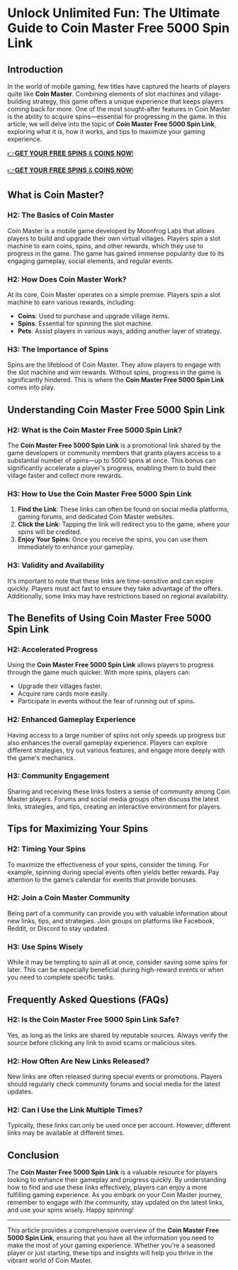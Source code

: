 # Unlock Unlimited Fun: The Ultimate Guide to Coin Master Free 5000 Spin Link

## Introduction

In the world of mobile gaming, few titles have captured the hearts of players quite like **Coin Master**. Combining elements of slot machines and village-building strategy, this game offers a unique experience that keeps players coming back for more. One of the most sought-after features in Coin Master is the ability to acquire spins—essential for progressing in the game. In this article, we will delve into the topic of **Coin Master Free 5000 Spin Link**, exploring what it is, how it works, and tips to maximize your gaming experience.

[👉𝐆𝐄𝐓 𝐘𝐎𝐔𝐑 𝐅𝐑𝐄𝐄 𝐒𝐏𝐈𝐍𝐒 & 𝐂𝐎𝐈𝐍𝐒 𝐍𝐎𝐖!](http://todaylink.site/Coinspins/)

[👉𝐆𝐄𝐓 𝐘𝐎𝐔𝐑 𝐅𝐑𝐄𝐄 𝐒𝐏𝐈𝐍𝐒 & 𝐂𝐎𝐈𝐍𝐒 𝐍𝐎𝐖!](http://todaylink.site/Coinspins/)

## What is Coin Master?

### H2: The Basics of Coin Master

Coin Master is a mobile game developed by Moonfrog Labs that allows players to build and upgrade their own virtual villages. Players spin a slot machine to earn coins, spins, and other rewards, which they use to progress in the game. The game has gained immense popularity due to its engaging gameplay, social elements, and regular events.

### H2: How Does Coin Master Work?

At its core, Coin Master operates on a simple premise. Players spin a slot machine to earn various rewards, including:

- **Coins**: Used to purchase and upgrade village items.
- **Spins**: Essential for spinning the slot machine.
- **Pets**: Assist players in various ways, adding another layer of strategy.

### H3: The Importance of Spins

Spins are the lifeblood of Coin Master. They allow players to engage with the slot machine and win rewards. Without spins, progress in the game is significantly hindered. This is where the **Coin Master Free 5000 Spin Link** comes into play.

## Understanding Coin Master Free 5000 Spin Link

### H2: What is the Coin Master Free 5000 Spin Link?

The **Coin Master Free 5000 Spin Link** is a promotional link shared by the game developers or community members that grants players access to a substantial number of spins—up to 5000 spins at once. This bonus can significantly accelerate a player's progress, enabling them to build their village faster and collect more rewards.

### H3: How to Use the Coin Master Free 5000 Spin Link

1. **Find the Link**: These links can often be found on social media platforms, gaming forums, and dedicated Coin Master websites.
2. **Click the Link**: Tapping the link will redirect you to the game, where your spins will be credited.
3. **Enjoy Your Spins**: Once you receive the spins, you can use them immediately to enhance your gameplay.

### H3: Validity and Availability

It's important to note that these links are time-sensitive and can expire quickly. Players must act fast to ensure they take advantage of the offers. Additionally, some links may have restrictions based on regional availability.

## The Benefits of Using Coin Master Free 5000 Spin Link

### H2: Accelerated Progress

Using the **Coin Master Free 5000 Spin Link** allows players to progress through the game much quicker. With more spins, players can:

- Upgrade their villages faster.
- Acquire rare cards more easily.
- Participate in events without the fear of running out of spins.

### H2: Enhanced Gameplay Experience

Having access to a large number of spins not only speeds up progress but also enhances the overall gameplay experience. Players can explore different strategies, try out various features, and engage more deeply with the game's mechanics.

### H3: Community Engagement

Sharing and receiving these links fosters a sense of community among Coin Master players. Forums and social media groups often discuss the latest links, strategies, and tips, creating an interactive environment for players.

## Tips for Maximizing Your Spins

### H2: Timing Your Spins

To maximize the effectiveness of your spins, consider the timing. For example, spinning during special events often yields better rewards. Pay attention to the game’s calendar for events that provide bonuses.

### H2: Join a Coin Master Community

Being part of a community can provide you with valuable information about new links, tips, and strategies. Join groups on platforms like Facebook, Reddit, or Discord to stay updated.

### H3: Use Spins Wisely

While it may be tempting to spin all at once, consider saving some spins for later. This can be especially beneficial during high-reward events or when you need to complete specific tasks.

## Frequently Asked Questions (FAQs)

### H2: Is the Coin Master Free 5000 Spin Link Safe?

Yes, as long as the links are shared by reputable sources. Always verify the source before clicking any link to avoid scams or malicious sites.

### H2: How Often Are New Links Released?

New links are often released during special events or promotions. Players should regularly check community forums and social media for the latest updates.

### H2: Can I Use the Link Multiple Times?

Typically, these links can only be used once per account. However, different links may be available at different times.

## Conclusion

The **Coin Master Free 5000 Spin Link** is a valuable resource for players looking to enhance their gameplay and progress quickly. By understanding how to find and use these links effectively, players can enjoy a more fulfilling gaming experience. As you embark on your Coin Master journey, remember to engage with the community, stay updated on the latest links, and use your spins wisely. Happy spinning!

---

This article provides a comprehensive overview of the **Coin Master Free 5000 Spin Link**, ensuring that you have all the information you need to make the most of your gaming experience. Whether you're a seasoned player or just starting, these tips and insights will help you thrive in the vibrant world of Coin Master.
